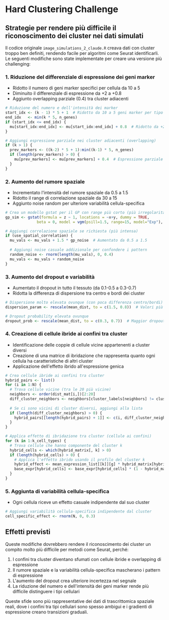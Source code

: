 # Hard Clustering Challenge

## Strategie per rendere più difficile il riconoscimento dei cluster nei dati simulati

Il codice originale `image_simulations_2_claude.R` creava dati con cluster troppo ben definiti, rendendo facile per algoritmi come Seurat identificarli. Le seguenti modifiche sono state implementate per creare una versione più challenging:

### 1. Riduzione del differenziale di espressione dei geni marker
- Ridotto il numero di geni marker specifici per cellula da 10 a 5
- Diminuito il differenziale di espressione da +2 a +0.8
- Aggiunto overlapping parziale (0.4) tra cluster adiacenti
```r
# Riduzione del numero e dell'intensità dei marker
start_idx <- (k - 1) * 5 + 1  # Ridotto da 10 a 5 geni marker per tipo
end_idx   <- min(k * 5, n_genes)
if (start_idx <= end_idx) {
  mu[start_idx:end_idx] <- mu[start_idx:end_idx] + 0.8  # Ridotto da +2 a +0.8
}

# Aggiungi espressione parziale nei cluster adiacenti (overlapping)
if (k > 1) {
  prev_markers <- ((k-2) * 5 + 1):min((k-1) * 5, n_genes)
  if (length(prev_markers) > 0) {
    mu[prev_markers] <- mu[prev_markers] + 0.4  # Espressione parziale del cluster precedente
  }
}
```

### 2. Aumento del rumore spaziale
- Incrementato l'intensità del rumore spaziale da 0.5 a 1.5
- Ridotto il range di correlazione spaziale da 30 a 15
- Aggiunto noise random per ulteriore variabilità cellula-specifica
```r
# Crea un modello gstat per il GP con range più corto (più irregolarità spaziali)
gp_sim <- gstat(formula = z ~ 1, locations = ~x+y, dummy = TRUE,
              beta = 0, model = vgm(psill=1.5, range=15, model="Exp"), nmax=10)

# Aggiungi correlazione spaziale se richiesta (più intensa)
if (use_spatial_correlation) {
  mu_vals <- mu_vals + 1.5 * gp_noise  # Aumentato da 0.5 a 1.5
  
  # Aggiungi noise casuale addizionale per confondere i pattern
  random_noise <- rnorm(length(mu_vals), 0, 0.4)
  mu_vals <- mu_vals + random_noise
}
```

### 3. Aumento del dropout e variabilità
- Aumentato il dropout in tutto il tessuto (da 0.1-0.5 a 0.3-0.7)
- Ridotta la differenza di dispersione tra centro e bordi dei cluster
```r
# Dispersione molto elevata ovunque (con poca differenza centro/bordi)
dispersion_param <- rescale(mean_dist, to = c(1.5, 0.8))  # Valori più bassi = più variabilità

# Dropout probability elevata ovunque
dropout_prob <- rescale(mean_dist, to = c(0.3, 0.7))  # Maggior dropout ovunque
```

### 4. Creazione di cellule ibride ai confini tra cluster
- Identificazione delle coppie di cellule vicine appartenenti a cluster diversi
- Creazione di una matrice di ibridazione che rappresenta quanto ogni cellula ha caratteristiche di altri cluster
- Applicazione dell'effetto ibrido all'espressione genica
```r
# Crea cellule ibride ai confini tra cluster
hybrid_pairs <- list()
for (i in 1:N) {
  # Trova cellule vicine (tra le 20 più vicine)
  neighbors <- order(dist_mat[i,])[2:20]
  diff_cluster_neighbors <- neighbors[cluster_labels[neighbors] != cluster_labels[i]]
  
  # Se ci sono vicini di cluster diversi, aggiungi alla lista
  if (length(diff_cluster_neighbors) > 0) {
    hybrid_pairs[[length(hybrid_pairs) + 1]] <- c(i, diff_cluster_neighbors[1])
  }
}

# Applica effetto di ibridazione tra cluster (cellule ai confini)
for (k in 1:k_cell_types) {
  # Trova cellule che hanno componente del cluster k
  hybrid_cells <- which(hybrid_matrix[, k] > 0)
  if (length(hybrid_cells) > 0) {
    # Applica l'effetto ibrido usando il profilo del cluster k
    hybrid_effect <- mean_expression_list[[k]][g] * hybrid_matrix[hybrid_cells, k]
    base_expr[hybrid_cells] <- base_expr[hybrid_cells] * (1 - hybrid_matrix[hybrid_cells, k]) + hybrid_effect
  }
}
```

### 5. Aggiunta di variabilità cellula-specifica
- Ogni cellula riceve un effetto casuale indipendente dal suo cluster
```r
# Aggiungi variabilità cellula-specifica indipendente dal cluster
cell_specific_effect <- rnorm(N, 0, 0.3)
```

## Effetti previsti
Queste modifiche dovrebbero rendere il riconoscimento dei cluster un compito molto più difficile per metodi come Seurat, perché:

1. I confini tra cluster diventano sfumati con cellule ibride e overlapping di espressione
2. Il rumore spaziale e la variabilità cellula-specifica mascherano i pattern di espressione
3. L'aumento del dropout crea ulteriore incertezza nel segnale
4. La riduzione del numero e dell'intensità dei geni marker rende più difficile distinguere i tipi cellulari

Queste sfide sono più rappresentative dei dati di trascrittomica spaziale reali, dove i confini tra tipi cellulari sono spesso ambigui e i gradienti di espressione creano transizioni graduali.